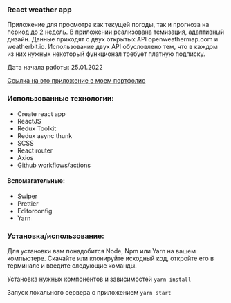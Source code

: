 ### React weather app
Приложение для просмотра как текущей погоды, так и прогноза на период до 2 недель. В приложении реализована темизация, адаптивный дизайн.
Данные приходят с двух открытых API openweathermap.com и weatherbit.io. Использование двух API обусловлено тем, что в каждом из них нужных некоторый функционал требует платную подписку.

Дата начала работы: 25.01.2022

[Ссылка на это приложение в моем портфолио](https://react-weather.andrii-yukhymenko.me/)

### Использованные технологии:
- Create react app
- ReactJS
- Redux Toolkit
- Redux async thunk
- SCSS
- React router
- Axios
- Github workflows/actions

#### Вспомагательные:
- Swiper
- Prettier
- Editorconfig
- Yarn

### Установка/использование:
Для установки вам понадобится Node, Npm или Yarn на вашем компьютере.
Скачайте или клонируйте исходный код, откройте его в терминале и введите следующие команды.

Установка нужных компонентов и зависимостей
`yarn install`

Запуск локального сервера с приложением
`yarn start`

